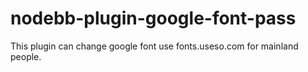 nodebb-plugin-google-font-pass
==============================

This plugin can change google font use fonts.useso.com for mainland people.
